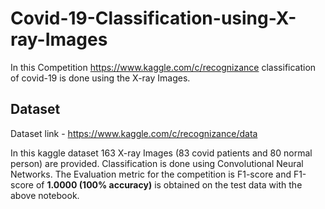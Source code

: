 # Covid-19-Classification-using-X-ray-Images
In this Competition https://www.kaggle.com/c/recognizance classification of covid-19 is done using the X-ray Images.

## Dataset 
Dataset link - https://www.kaggle.com/c/recognizance/data

In this kaggle dataset 163 X-ray Images (83 covid patients and 80 normal person) are provided. Classification is done using Convolutional Neural Networks.
The Evaluation metric for the competition is F1-score and F1-score of <b>1.0000 (100% accuracy)</b> is obtained on the test data with the above notebook.
